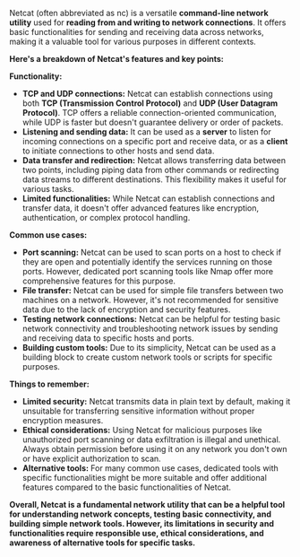 Netcat (often abbreviated as nc) is a versatile **command-line network utility** used for **reading from and writing to network connections**. It offers basic functionalities for sending and receiving data across networks, making it a valuable tool for various purposes in different contexts.

**Here's a breakdown of Netcat's features and key points:**

**Functionality:**

- **TCP and UDP connections:** Netcat can establish connections using both **TCP (Transmission Control Protocol)** and **UDP (User Datagram Protocol)**. TCP offers a reliable connection-oriented communication, while UDP is faster but doesn't guarantee delivery or order of packets.
- **Listening and sending data:** It can be used as a **server** to listen for incoming connections on a specific port and receive data, or as a **client** to initiate connections to other hosts and send data.
- **Data transfer and redirection:** Netcat allows transferring data between two points, including piping data from other commands or redirecting data streams to different destinations. This flexibility makes it useful for various tasks.
- **Limited functionalities:** While Netcat can establish connections and transfer data, it doesn't offer advanced features like encryption, authentication, or complex protocol handling.

**Common use cases:**

- **Port scanning:** Netcat can be used to scan ports on a host to check if they are open and potentially identify the services running on those ports. However, dedicated port scanning tools like Nmap offer more comprehensive features for this purpose.
- **File transfer:** Netcat can be used for simple file transfers between two machines on a network. However, it's not recommended for sensitive data due to the lack of encryption and security features.
- **Testing network connections:** Netcat can be helpful for testing basic network connectivity and troubleshooting network issues by sending and receiving data to specific hosts and ports.
- **Building custom tools:** Due to its simplicity, Netcat can be used as a building block to create custom network tools or scripts for specific purposes.

**Things to remember:**

- **Limited security:** Netcat transmits data in plain text by default, making it unsuitable for transferring sensitive information without proper encryption measures.
- **Ethical considerations:** Using Netcat for malicious purposes like unauthorized port scanning or data exfiltration is illegal and unethical. Always obtain permission before using it on any network you don't own or have explicit authorization to scan.
- **Alternative tools:** For many common use cases, dedicated tools with specific functionalities might be more suitable and offer additional features compared to the basic functionalities of Netcat.

**Overall, Netcat is a fundamental network utility that can be a helpful tool for understanding network concepts, testing basic connectivity, and building simple network tools. However, its limitations in security and functionalities require responsible use, ethical considerations, and awareness of alternative tools for specific tasks.**
